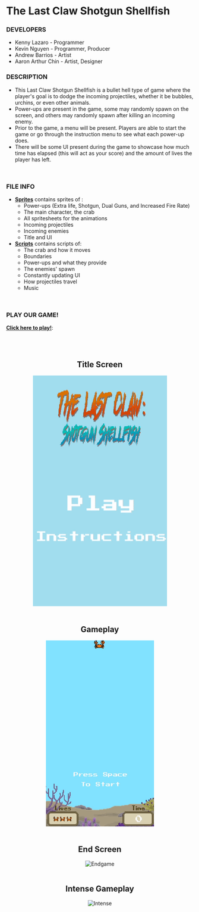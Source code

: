 # The Last Claw Shotgun Shellfish

### DEVELOPERS

- Kenny Lazaro - Programmer
- Kevin Nguyen - Programmer, Producer
- Andrew Barrios - Artist
- Aaron Arthur Chin - Artist, Designer


### DESCRIPTION

- This Last Claw Shotgun Shellfish is a bullet hell type of game where the player's goal is to dodge the incoming projectiles, whether it be bubbles, urchins, or even other animals.
- Power-ups are present in the game, some may randomly spawn on the screen, and others may randomly spawn after killing an incoming enemy.
- Prior to the game, a menu will be present. Players are able to start the game or go through the instruction menu to see what each power-up does.
- There will be some UI present during the game to showcase how much time has elapsed (this will act as your score) and the amount of lives the player has left.
<br>

### FILE INFO

- [**Sprites**](https://github.com/k-lazaro/TheLastClawShotgunShellfish/tree/master/Assets/Sprites/Spritesheet) contains sprites of :
  - Power-ups (Extra life, Shotgun, Dual Guns, and Increased Fire Rate)
  - The main character, the crab
  - All spritesheets for the animations
  - Incoming projectiles
  - Incoming enemies
  - Title and UI
- [**Scripts**](https://github.com/k-lazaro/TheLastClawShotgunShellfish/tree/master/Assets/Sprites/Spritesheet) contains scripts of:
  - The crab and how it moves
  - Boundaries
  - Power-ups and what they provide
  - The enemies' spawn
  - Constantly updating UI
  - How projectiles travel
  - Music
<br>

### PLAY OUR GAME!

[**Click here to play!**](https://klazaro.itch.io/the-last-claw-shotgun-shellfish):

<br>

<div align="center">
  <br>
  <h2>Title Screen</h2>
  <img src="demos/Menu.gif" alt="Menu">
  <br>
  <br>
  <h2>Gameplay</h2>
  <img src="demos/Gameplay.gif" alt="Gameplay">
  <br>
  <br>
  <h2>End Screen</h2>
  <img src="demos/Endgame.gif" alt="Endgame">
  <br>
  <br>
  <h2>Intense Gameplay</h2>
  <img src="demos/Intense.gif" alt="Intense">
</div>

